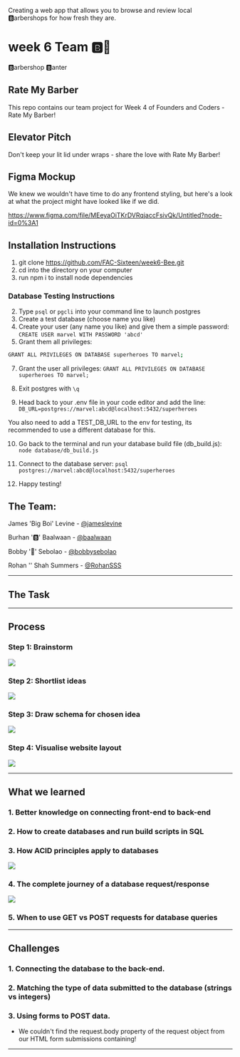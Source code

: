Creating a web app that allows you to browse and review local :b:arbershops for how fresh they are.

# week 6 Team :b::bee:

:b:arbershop :b:anter

## Rate My Barber

This repo contains our team project for Week 4 of Founders and Coders - Rate My Barber!

## Elevator Pitch

Don't keep your lit lid under wraps - share the love with Rate My Barber!

## Figma Mockup
We knew we wouldn't have time to do any frontend styling, but here's a look at what the project might have looked like if we did.

https://www.figma.com/file/MEeyaOiTKrDVRqjaccFsivQk/Untitled?node-id=0%3A1

## Installation Instructions

1. git clone https://github.com/FAC-Sixteen/week6-Bee.git
2. cd into the directory on your computer
3. run npm i to install node dependencies

### Database Testing Instructions
2. Type ```psql``` or ```pgcli``` into your command line to launch postgres
3. Create a test database (choose name you like)
4. Create your user (any name you like) and give them a simple password:
```CREATE USER marvel WITH PASSWORD 'abcd'```
6. Grant them all privileges:
```sh
GRANT ALL PRIVILEGES ON DATABASE superheroes TO marvel;
```
7. Grant the user all privileges:
```GRANT ALL PRIVILEGES ON DATABASE superheroes TO marvel;```

8. Exit postgres with ```\q```
9. Head back to your .env file in your code editor and add the line:
```DB_URL=postgres://marvel:abcd@localhost:5432/superheroes```

You also need to add a TEST_DB_URL to the env for testing, its recommended to use a different database for this.

10. Go back to the terminal and run your database build file (db_build.js):
```node database/db_build.js```

11. Connect to the database server:
```psql postgres://marvel:abcd@localhost:5432/superheroes```

12. Happy testing!

## The Team:

James 'Big Boi' Levine - [@jameslevine ](https://github.com/jameslevine)

Burhan ':b:' Baalwaan - [@baalwaan](https://github.com/Baalwaan)

Bobby ':bee:' Sebolao - [@bobbysebolao](https://github.com/bobbysebolao)

Rohan '' Shah Summers - [@RohanSSS](https://github.com/RohanSSS)

---

## The Task

---

## Process
### Step 1: Brainstorm
![](https://i.imgur.com/le6cBXj.jpg)
### Step 2: Shortlist ideas
![](https://i.imgur.com/OIq6Qe3.jpg)
### Step 3: Draw schema for chosen idea
![](https://i.imgur.com/ZMnLwtg.jpg)
### Step 4: Visualise website layout
![](https://i.imgur.com/KbZJzUw.jpg)


---

## What we learned

### 1. Better knowledge on connecting front-end to back-end
### 2. How to create databases and run build scripts in SQL
### 3. How ACID principles apply to databases
![](https://i.imgur.com/7o32i8d.png)
### 4. The complete journey of a database request/response
![](https://i.imgur.com/k08QdPD.jpg)
### 5. When to use GET vs POST requests for database queries


---

## Challenges

### 1. Connecting the database to the back-end.
### 2. Matching the type of data submitted to the database (strings vs integers)
### 3. Using forms to POST data.
- We couldn't find the request.body property of the request object from our HTML form submissions containing!

---










